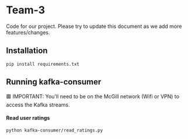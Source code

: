 # Team-3

Code for our project. Please try to update this document as we add more features/changes.

## Installation

```
pip install requirements.txt
```

## Running kafka-consumer

🟥 IMPORTANT: You'll need to be on the McGill network (Wifi or VPN) to access the Kafka streams.

#### Read user ratings

```
python kafka-consumer/read_ratings.py
```
